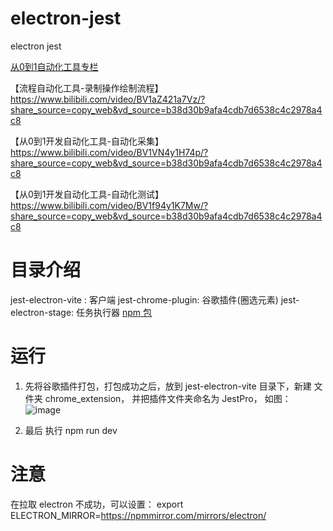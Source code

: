 # electron-jest
electron jest

[从0到1自动化工具专栏](https://blog.csdn.net/weixin_42429220/category_12560336.html?spm=1001.2014.3001.5482)

【流程自动化工具-录制操作绘制流程】 https://www.bilibili.com/video/BV1aZ421a7Vz/?share_source=copy_web&vd_source=b38d30b9afa4cdb7d6538c4c2978a4c8

【从0到1开发自动化工具-自动化采集】 https://www.bilibili.com/video/BV1VN4y1H74p/?share_source=copy_web&vd_source=b38d30b9afa4cdb7d6538c4c2978a4c8

【从0到1开发自动化工具-自动化测试】 https://www.bilibili.com/video/BV1f94y1K7Mw/?share_source=copy_web&vd_source=b38d30b9afa4cdb7d6538c4c2978a4c8


# 目录介绍
jest-electron-vite : 客户端
jest-chrome-plugin: 谷歌插件(圈选元素)
jest-electron-stage: 任务执行器 [npm 包](https://www.npmjs.com/package/flowauto)

# 运行
1. 先将谷歌插件打包，打包成功之后，放到 jest-electron-vite 目录下，新建 文件夹 chrome_extension， 并把插件文件夹命名为 JestPro， 如图：
   ![image](https://github.com/user-attachments/assets/87e8fd4f-7718-42f2-b4fa-2fdf99ed7bfa)


2. 最后 执行 npm run dev

# 注意
在拉取  electron 不成功，可以设置： export ELECTRON_MIRROR=https://npmmirror.com/mirrors/electron/
